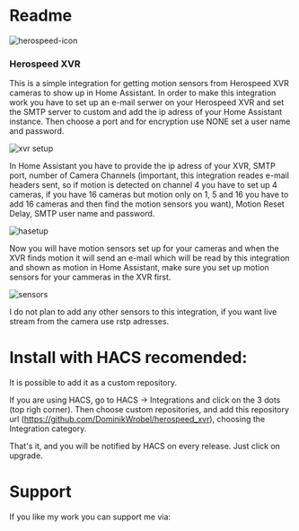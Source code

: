 # Readme

![herospeed-icon](https://github.com/user-attachments/assets/e13efbf1-65b2-430d-9e76-0beaf3d8a629)

### Herospeed XVR
This is a simple integration for getting motion sensors from Herospeed XVR cameras to show up in Home Assistant. In order to make this integration work you have to set up an e-mail serwer on your Herospeed XVR and set the SMTP server to custom and add the ip adress of your Home Assistant instance. Then choose a port and for encryption use NONE set a user name and password.

![xvr setup](https://github.com/user-attachments/assets/f3bce5b9-0ff1-4e90-b640-4942e174a055)

In Home Assistant you have to provide the ip adress of your XVR, SMTP port, number of Camera Channels (important, this integration reades e-mail headers sent, so if motion is detected on channel 4 you have to set up 4 cameras, if you have 16 cameras but motion only on 1, 5 and 16 you have to add 16 cameras and then find the motion sensors you want), Motion Reset Delay, SMTP user name and password.

![hasetup](https://github.com/user-attachments/assets/58b9adb0-fcb5-484d-b19f-720004417101)

Now you will have motion sensors set up for your cameras and when the XVR finds motion it will send an e-mail which will be read by this integration and shown as motion in Home Assistant, make sure you set up motion sensors for your cammeras in the XVR first.

![sensors](https://github.com/user-attachments/assets/149233cd-d45a-48d1-b9cd-7d6cc281388f)

I do not plan to add any other sensors to this integration, if you want live stream from the camera use rstp adresses.

# Install with HACS recomended:
It is possible to add it as a custom repository.

If you are using HACS, go to HACS -> Integrations and click on the 3 dots (top righ corner).
Then choose custom repositories, and add this repository url (https://github.com/DominikWrobel/herospeed_xvr), choosing the Integration category.

That's it, and you will be notified by HACS on every release.
Just click on upgrade.

# Support

If you like my work you can support me via:

<figure class="wp-block-image size-large"><a href="https://www.buymeacoffee.com/dominikjwrc"><img src="https://homeassistantwithoutaplan.files.wordpress.com/2023/07/coffe-3.png?w=182" alt="" class="wp-image-64"/></a></figure>
